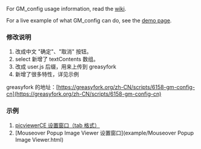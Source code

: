 For GM_config usage information, read the [wiki](https://github.com/sizzlemctwizzle/GM_config/wiki/).

For a live example of what GM_config can do, see the [demo page](http://sizzlemctwizzle.github.io/GM_config/).

### 修改说明

1. 改成中文 "确定"、"取消" 按钮。
2. select 新增了 textContents 数组。
3. 改成 user.js 后缀，用来上传到 greasyfork
4. 新增了很多特性，详见示例

greasyfork 的地址：[https://greasyfork.org/zh-CN/scripts/6158-gm-config-cn](https://greasyfork.org/zh-CN/scripts/6158-gm-config-cn)

### 示例

1. [picviewerCE 设置窗口（tab 格式）](example/picviewerCE.html)
2. [Mouseover Popup Image Viewer 设置窗口](example/Mouseover Popup Image Viewer.html)
